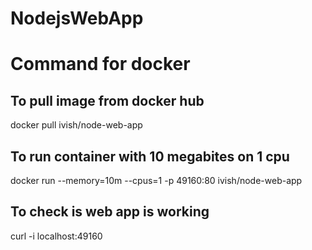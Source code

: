 # NodejsWebApp

# Command for docker 
## To pull image from docker hub
docker pull ivish/node-web-app

## To run container with 10 megabites on 1 cpu
docker run --memory=10m --cpus=1 -p 49160:80 ivish/node-web-app

## To check is web app is working 
curl -i localhost:49160

